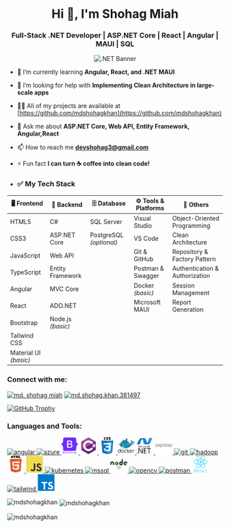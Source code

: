 

<h1 align="center">Hi 👋, I'm Shohag Miah</h1>
<h3 align="center">Full-Stack .NET Developer | ASP.NET Core | React | Angular | MAUI | SQL</h3>

<p align="center">
  <img src="https://www.synapseindia.com/assets_newwebsite/images/tc_dotnet_banner.jpg" alt=".NET Banner" width="100%" height="300px" />
</p>











- 🌱 I’m currently learning **Angular, React, and .NET MAUI**

- 🤝 I’m looking for help with **Implementing Clean Architecture in large-scale apps**

- 👨‍💻 All of my projects are available at [https://github.com/mdshohagkhan](https://github.com/mdshohagkhan)

- 💬 Ask me about **ASP.NET Core, Web API, Entity Framework, Angular,React**

- 📫 How to reach me **devshohag3@gmail.com**

- ⚡ Fun fact **I can turn ☕ coffee into clean code!**

- ### ✅ My Tech Stack

| 🖥️ Frontend          | 🔧 Backend           | 🗄️ Database           | ⚙️ Tools & Platforms       | 🧠 Others                      |
|----------------------|----------------------|------------------------|-----------------------------|-------------------------------|
| HTML5                | C#                   | SQL Server             | Visual Studio              | Object-Oriented Programming   |
| CSS3                 | ASP.NET Core         | PostgreSQL *(optional)*| VS Code                    | Clean Architecture            |
| JavaScript           | Web API              |                        | Git & GitHub               | Repository & Factory Pattern  |
| TypeScript           | Entity Framework     |                        | Postman & Swagger          | Authentication & Authorization|
| Angular              | MVC Core             |                        | Docker *(basic)*           | Session Management            |
| React                | ADO.NET              |                        | Microsoft MAUI             | Report Generation             |
| Bootstrap            | Node.js *(basic)*    |                        |                            |                               |
| Tailwind CSS         |                      |                        |                            |                               |
| Material UI *(basic)*|                      |                        |                            |                               |


<h3 align="left">Connect with me:</h3>
<p align="left">
<a href="https://linkedin.com/in/md. shohag miah" target="blank"><img align="center" src="https://raw.githubusercontent.com/rahuldkjain/github-profile-readme-generator/master/src/images/icons/Social/linked-in-alt.svg" alt="md. shohag miah" height="30" width="40" /></a>
<a href="https://fb.com/md.shohag.khan.381497" target="blank"><img align="center" src="https://raw.githubusercontent.com/rahuldkjain/github-profile-readme-generator/master/src/images/icons/Social/facebook.svg" alt="md.shohag.khan.381497" height="30" width="40" /></a>
</p>

<p align="left">
  <a href="https://github.com/ryo-ma/github-profile-trophy">
    <img src="https://github-profile-trophy.vercel.app/?username=mdshohagkhan&theme=onedark&no-frame=true&no-bg=true" alt="GitHub Trophy" />
  </a>
</p>


<h3 align="left">Languages and Tools:</h3>
<p align="left"> <a href="https://angular.io" target="_blank" rel="noreferrer"> <img src="https://angular.io/assets/images/logos/angular/angular.svg" alt="angular" width="40" height="40"/> </a> <a href="https://azure.microsoft.com/en-in/" target="_blank" rel="noreferrer"> <img src="https://www.vectorlogo.zone/logos/microsoft_azure/microsoft_azure-icon.svg" alt="azure" width="40" height="40"/> </a> <a href="https://getbootstrap.com" target="_blank" rel="noreferrer"> <img src="https://raw.githubusercontent.com/devicons/devicon/master/icons/bootstrap/bootstrap-plain-wordmark.svg" alt="bootstrap" width="40" height="40"/> </a> <a href="https://www.w3schools.com/cs/" target="_blank" rel="noreferrer"> <img src="https://raw.githubusercontent.com/devicons/devicon/master/icons/csharp/csharp-original.svg" alt="csharp" width="40" height="40"/> </a> <a href="https://www.w3schools.com/css/" target="_blank" rel="noreferrer"> <img src="https://raw.githubusercontent.com/devicons/devicon/master/icons/css3/css3-original-wordmark.svg" alt="css3" width="40" height="40"/> </a> <a href="https://www.docker.com/" target="_blank" rel="noreferrer"> <img src="https://raw.githubusercontent.com/devicons/devicon/master/icons/docker/docker-original-wordmark.svg" alt="docker" width="40" height="40"/> </a> <a href="https://dotnet.microsoft.com/" target="_blank" rel="noreferrer"> <img src="https://raw.githubusercontent.com/devicons/devicon/master/icons/dot-net/dot-net-original-wordmark.svg" alt="dotnet" width="40" height="40"/> </a> <a href="https://expressjs.com" target="_blank" rel="noreferrer"> <img src="https://raw.githubusercontent.com/devicons/devicon/master/icons/express/express-original-wordmark.svg" alt="express" width="40" height="40"/> </a> <a href="https://git-scm.com/" target="_blank" rel="noreferrer"> <img src="https://www.vectorlogo.zone/logos/git-scm/git-scm-icon.svg" alt="git" width="40" height="40"/> </a> <a href="https://hadoop.apache.org/" target="_blank" rel="noreferrer"> <img src="https://www.vectorlogo.zone/logos/apache_hadoop/apache_hadoop-icon.svg" alt="hadoop" width="40" height="40"/> </a> <a href="https://www.w3.org/html/" target="_blank" rel="noreferrer"> <img src="https://raw.githubusercontent.com/devicons/devicon/master/icons/html5/html5-original-wordmark.svg" alt="html5" width="40" height="40"/> </a> <a href="https://developer.mozilla.org/en-US/docs/Web/JavaScript" target="_blank" rel="noreferrer"> <img src="https://raw.githubusercontent.com/devicons/devicon/master/icons/javascript/javascript-original.svg" alt="javascript" width="40" height="40"/> </a> <a href="https://kubernetes.io" target="_blank" rel="noreferrer"> <img src="https://www.vectorlogo.zone/logos/kubernetes/kubernetes-icon.svg" alt="kubernetes" width="40" height="40"/> </a> <a href="https://www.microsoft.com/en-us/sql-server" target="_blank" rel="noreferrer"> <img src="https://www.svgrepo.com/show/303229/microsoft-sql-server-logo.svg" alt="mssql" width="40" height="40"/> </a> <a href="https://nodejs.org" target="_blank" rel="noreferrer"> <img src="https://raw.githubusercontent.com/devicons/devicon/master/icons/nodejs/nodejs-original-wordmark.svg" alt="nodejs" width="40" height="40"/> </a> <a href="https://opencv.org/" target="_blank" rel="noreferrer"> <img src="https://www.vectorlogo.zone/logos/opencv/opencv-icon.svg" alt="opencv" width="40" height="40"/> </a> <a href="https://postman.com" target="_blank" rel="noreferrer"> <img src="https://www.vectorlogo.zone/logos/getpostman/getpostman-icon.svg" alt="postman" width="40" height="40"/> </a> <a href="https://reactjs.org/" target="_blank" rel="noreferrer"> <img src="https://raw.githubusercontent.com/devicons/devicon/master/icons/react/react-original-wordmark.svg" alt="react" width="40" height="40"/> </a> <a href="https://tailwindcss.com/" target="_blank" rel="noreferrer"> <img src="https://www.vectorlogo.zone/logos/tailwindcss/tailwindcss-icon.svg" alt="tailwind" width="40" height="40"/> </a> <a href="https://www.typescriptlang.org/" target="_blank" rel="noreferrer"> <img src="https://raw.githubusercontent.com/devicons/devicon/master/icons/typescript/typescript-original.svg" alt="typescript" width="40" height="40"/> </a> </p>



<p><img align="left" src="https://github-readme-stats.vercel.app/api/top-langs?username=mdshohagkhan&show_icons=true&locale=en&layout=compact" alt="mdshohagkhan" /></p>

<p>&nbsp;<img align="center" src="https://github-readme-stats.vercel.app/api?username=mdshohagkhan&show_icons=true&locale=en" alt="mdshohagkhan" /></p>

<p><img align="center" src="https://github-readme-streak-stats.herokuapp.com/?user=mdshohagkhan&" alt="mdshohagkhan" /></p>
